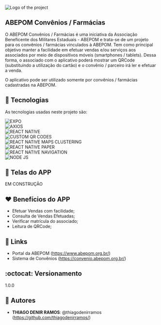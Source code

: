 ![Logo of the project](https://www.abepom.com.br/images/logomarca.png)

## ABEPOM Convênios / Farmácias

O ABEPOM Convênios / Farmácias é uma iniciativa da Associação Beneficente dos Militares Estaduais - ABEPOM e trata-se de um projeto para os convênios / farmácias vinculados à ABEPOM. Tem como principal objetivo manter a facilidade em efetuar vendas e/ou serviços aos associados por meio de dispositivos móveis (smartphones / tablets). Dessa forma, o associado com o aplicativo poderá mostrar um QRCode (substituindo a utilização do cartão) e o convênio / parceiro irá ler e efetuar a venda.

O aplicativo pode ser utilizado somente por convênios / farmácias cadastradas na ABEPOM.

## :rocket: Tecnologias 

As tecnologias usadas neste projeto são:

![EXPO](https://img.shields.io/static/v1?label=Expo&message=~36.0.0&color=03254E&link=https://expo.io/&link=https://expo.io/)
<br>
![AXIOS](https://img.shields.io/static/v1?label=Axios&message=^0.19.1&color=03254E&link=https://github.com/axios/axios&link=https://github.com/axios/axios)
<br>
![REACT NATIVE](https://img.shields.io/static/v1?label=React%20Native&message=~0.63&color=03254E&link=https://reactnative.dev/&link=https://reactnative.dev/)
<br>
![CUSTOM QR CODES](https://img.shields.io/static/v1?label=Custom%20QR%20Codes&message=2.2.0&color=03254E&link=http://npmjs.com/package/react-native-custom-qr-codes-expo&link=http://npmjs.com/package/react-native-custom-qr-codes-expo)
<br>
![REACT NATIVE MAPS CLUSTERING](https://img.shields.io/static/v1?label=React%20Native%20Maps%20Clustering&message=3.3.7&color=03254E&link=https://github.com/venits/react-native-map-clustering/blob/master/package.json&link=https://github.com/venits/react-native-map-clustering/blob/master/package.json)
<br>
![REACT NATIVE PAPER](https://img.shields.io/static/v1?label=React%20Native%20Paper&message=~3.6.0&color=03254E&link=https://callstack.github.io/react-native-paper/&link=https://callstack.github.io/react-native-paper/)
<br>
![REACT NATIVE NAVIGATION](https://img.shields.io/static/v1?label=React%20Native%20Navigation&message=^4.0.10&color=03254E&link=https://reactnavigation.org/&link=https://reactnavigation.org/)
<br>
![NODE JS](https://img.shields.io/static/v1?label=NodeJS&message=12.18.3&color=03254E&link=https://nodejs.org/en/&link=https://nodejs.org/en/)

## :iphone: Telas do APP
EM CONSTRUÇÃO

## :heart: Benefícios do APP

- Efetuar Vendas com facilidade;
- Consulta de Vendas Efetuadas;
- Verificar matrícula do associado;
- Leitura de QRCode;

## :link: Links

- Portal da ABEPOM (https://www.abepom.org.br/)
- Sistema de Convênios (https://convenio.abepom.org.br/)

## :octocat: Versionamento

1.0.0

## :man: Autores

- **THIAGO DENIR RAMOS**: @thiagodenirramos (https://github.com/thiagodenirramos/)
